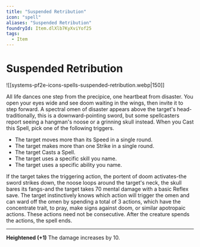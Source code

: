 ```yaml
---
title: "Suspended Retribution"
icon: "spell"
aliases: "Suspended Retribution"
foundryId: Item.dlXlb7KyXviYof25
tags:
  - Item
---
```


# Suspended Retribution
![[systems-pf2e-icons-spells-suspended-retribution.webp|150]]

All life dances one step from the precipice, one heartbeat from disaster. You open your eyes wide and see doom waiting in the wings, then invite it to step forward. A spectral omen of disaster appears above the target's head- traditionally, this is a downward-pointing sword, but some spellcasters report seeing a hangman's noose or a grinning skull instead. When you Cast this Spell, pick one of the following triggers.

*   The target moves more than its Speed in a single round.
*   The target makes more than one Strike in a single round.
*   The target Casts a Spell.
*   The target uses a specific skill you name.
*   The target uses a specific ability you name.

If the target takes the triggering action, the portent of doom activates-the sword strikes down, the noose loops around the target's neck, the skull bares its fangs-and the target takes 70 mental damage with a basic Reflex save. The target instinctively knows which action will trigger the omen and can ward off the omen by spending a total of 3 actions, which have the concentrate trait, to pray, make signs against doom, or similar apotropaic actions. These actions need not be consecutive. After the creature spends the actions, the spell ends.

* * *

**Heightened (+1)** The damage increases by 10.
